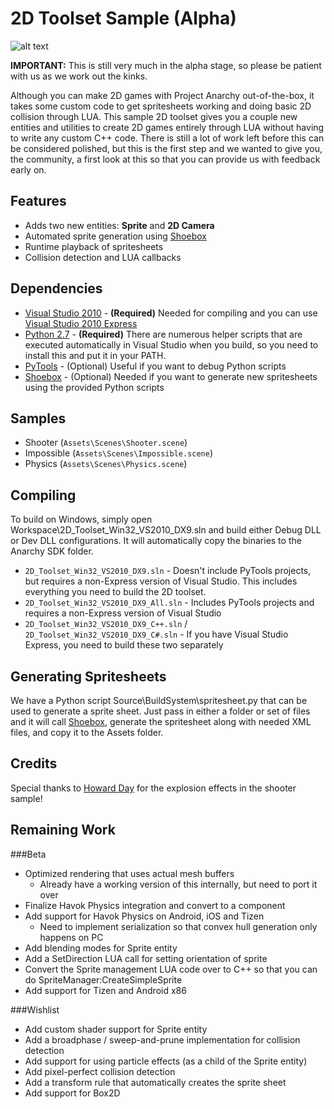 2D Toolset Sample (Alpha)
=========================

![alt text](http://www.projectanarchy.com/sites/default/files/Project%20Anarchy%20Logo.png "Project Anarchy")

**IMPORTANT:** This is still very much in the alpha stage, so please be patient with us as we work out the kinks.

Although you can make 2D games with Project Anarchy out-of-the-box, it takes some custom code to get spritesheets working and doing basic
2D collision through LUA. This sample 2D toolset gives you a couple new entities and utilities to create 2D games entirely through LUA without
having to write any custom C++ code. There is still a lot of work left before this can be considered polished, but this is the first step
and we wanted to give you, the community, a first look at this so that you can provide us with feedback early on.

Features
--------

- Adds two new entities: **Sprite** and **2D Camera**
- Automated sprite generation using [Shoebox][1]
- Runtime playback of spritesheets
- Collision detection and LUA callbacks

Dependencies
------------

* [Visual Studio 2010][6] - **(Required)** Needed for compiling and you can use [Visual Studio 2010 Express][5]
* [Python 2.7][4] - **(Required)** There are numerous helper scripts that are executed automatically in Visual Studio when you build, so you need to install this and put it in your PATH.
* [PyTools][3] - (Optional) Useful if you want to debug Python scripts
* [Shoebox][1] - (Optional) Needed if you want to generate new spritesheets using the provided Python scripts

Samples
-------

* Shooter (`Assets\Scenes\Shooter.scene`)
* Impossible (`Assets\Scenes\Impossible.scene`)
* Physics (`Assets\Scenes\Physics.scene`) 

Compiling
---------

To build on Windows, simply open Workspace\2D_Toolset_Win32_VS2010_DX9.sln and build either Debug DLL or Dev DLL
configurations. It will automatically copy the binaries to the Anarchy SDK folder.

* `2D_Toolset_Win32_VS2010_DX9.sln` - Doesn't include PyTools projects, but requires a non-Express version of Visual Studio. This includes everything you need to build the 2D toolset.
* `2D_Toolset_Win32_VS2010_DX9_All.sln` - Includes PyTools projects and requires a non-Express version of Visual Studio
* `2D_Toolset_Win32_VS2010_DX9_C++.sln` / `2D_Toolset_Win32_VS2010_DX9_C#.sln` - If you have Visual Studio Express, you need to build these two separately

Generating Spritesheets
-----------------------

We have a Python script Source\BuildSystem\spritesheet.py that can be used to generate a sprite sheet. Just pass in either a folder or set of files and it
will call [Shoebox][1], generate the spritesheet along with needed XML files, and copy it to the Assets folder.

Credits
-------

Special thanks to [Howard Day][8] for the explosion effects in the shooter sample!

Remaining Work
--------------

###Beta

- Optimized rendering that uses actual mesh buffers
  - Already have a working version of this internally, but need to port it over
- Finalize Havok Physics integration and convert to a component
- Add support for Havok Physics on Android, iOS and Tizen
  - Need to implement serialization so that convex hull generation only happens on PC
- Add blending modes for Sprite entity
- Add a SetDirection LUA call for setting orientation of sprite
- Convert the Sprite management LUA code over to C++ so that you can do SpriteManager:CreateSimpleSprite
- Add support for Tizen and Android x86

###Wishlist

- Add custom shader support for Sprite entity
- Add a broadphase / sweep-and-prune implementation for collision detection
- Add support for using particle effects (as a child of the Sprite entity)
- Add pixel-perfect collision detection
- Add a transform rule that automatically creates the sprite sheet
- Add support for Box2D

[1]: http://renderhjs.net/shoebox/
[2]: http://www.polycount.com/forum/showthread.php?t=91554&highlight=shoebox
[3]: http://pytools.codeplex.com/
[4]: http://www.python.org/download/releases/2.7.6/
[5]: http://www.visualstudio.com/en-us/downloads#d-2010-express
[6]: http://www.visualstudio.com/
[7]: http://flukedude.com/theimpossiblegame/
[8]: http://www.hedfiles.net/